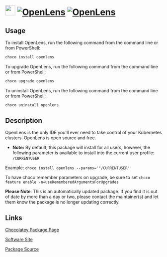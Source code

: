 ﻿# <img src="https://rawcdn.githack.com/virtualex-itv/chocolatey-packages/1f7b6b334898ed930db76bf701e3b59d3b61faf0/icons/lens.png" width="32" height="32"/> [![OpenLens](https://img.shields.io/chocolatey/v/openlens.svg?label=OpenLens)](https://community.chocolatey.org/packages/openlens) [![OpenLens](https://img.shields.io/chocolatey/dt/openlens.svg)](https://community.chocolatey.org/packages/openlens)

## Usage

To install OpenLens, run the following command from the command line or from PowerShell:

```powershell
choco install openlens
```

To upgrade OpenLens, run the following command from the command line or from PowerShell:

```powershell
choco upgrade openlens
```

To uninstall OpenLens, run the following command from the command line or from PowerShell:

```powershell
choco uninstall openlens
```

## Description

OpenLens is the only IDE you'll ever need to take control of your Kubernetes clusters.  OpenLens is open source and free.

* **Note:** By default, this package will install for all users, however, the following parameter is available to install into the current user profile: `/CURRENTUSER`

Example: `choco install openlens --params='"/CURRENTUSER"'`

To have choco remember parameters on upgrade, be sure to set `choco feature enable -n=useRememberedArgumentsForUpgrades`

**Please Note**: This is an automatically updated package. If you find it is out of date by more than a day or two, please contact the maintainer(s) and let them know the package is no longer updating correctly.

## Links

[Chocolatey Package Page](https://community.chocolatey.org/packages/openlens)

[Software Site](https://k8slens.dev/)

[Package Source](https://github.com/virtualex-itv/chocolatey-packages/tree/master/automatic/openlens)
